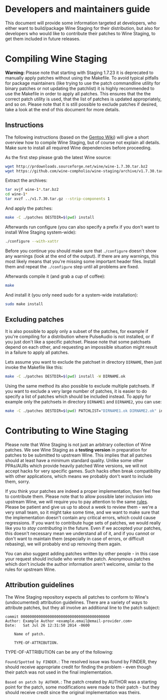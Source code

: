 Developers and maintainers guide
================================

This document will provide some information targeted at developers, who
either want to build/package Wine Staging for their distribution, but also
for developers who would like to contribute their patches to Wine Staging,
to get them included in future releases.



Compiling Wine Staging
======================

**Warning:** Please note that starting with Staging 1.7.23 it is
deprecated to manually apply patches without using the Makefile. To avoid
typical pitfalls for package maintainers (like trying to use the patch
commandline utility for binary patches or not updating the patchlist) it is
highly recommended to use the Makefile in order to apply all patches. This
ensures that the the correct patch utility is used, that the list of patches
is updated appropriately, and so on. Please note that it is still possible
to exclude patches if desired, take a look at the end of this document for
more details.

Instructions
------------

The following instructions (based on the [Gentoo
Wiki](https://wiki.gentoo.org/wiki/Netflix/Pipelight#Compiling_manually))
will give a short overview how to compile Wine Staging, but of course not
explain all details. Make sure to install all required Wine dependencies
before proceeding.

As the first step please grab the latest Wine source:
```bash
wget http://prdownloads.sourceforge.net/wine/wine-1.7.30.tar.bz2
wget https://github.com/wine-compholio/wine-staging/archive/v1.7.30.tar.gz
```

Extract the archives:
```bash
tar xvjf wine-1*.tar.bz2
cd wine-1*
tar xvzf ../v1.7.30.tar.gz --strip-components 1
```

And apply the patches:
```bash
make -C ./patches DESTDIR=$(pwd) install
```

Afterwards run configure (you can also specify a prefix if you don't want to install
Wine Staging system-wide):
```bash
./configure --with-xattr
```

Before you continue you should make sure that `./configure` doesn't show any
warnings (look at the end of the output). If there are any warnings, this
most likely means that you're missing some important header files. Install
them and repeat the `./configure` step until all problems are fixed.

Afterwards compile it (and grab a cup of coffee):
```bash
make
```

And install it (you only need sudo for a system-wide installation):
```bash
sudo make install
```

Excluding patches
-----------------

It is also possible to apply only a subset of the patches, for example if
you're compiling for a distribution where PulseAudio is not installed, or
if you just don't like a specific patchset. Please note that some patchsets
depend on each other, and requesting an impossible situation might result
in a failure to apply all patches.

Lets assume you want to exclude the patchset in directory `DIRNAME`, then
just invoke the Makefile like this:
```bash
make -C ./patches DESTDIR=$(pwd) install -W DIRNAME.ok
```

Using the same method its also possible to exclude multiple patchsets. If you
want to exclude a very large number of patches, it is easier to do specify
a list of patches which should be included instead. To apply for example
only the patchsets in directory `DIRNAME1` and `DIRNAME2`, you can use:
```bash
make -C ./patches DESTDIR=$(pwd) PATCHLIST="DIRNAME1.ok DIRNAME2.ok" install
```


Contributing to Wine Staging
============================

Please note that Wine Staging is not just an arbitrary collection of Wine
patches. We see Wine Staging as a **testing version** in preparation for
patches to be submitted to upstream Wine. This implies that all patches should
at least have a minimum standard quality. Unlike some other PPAs/AURs which
provide heavily patched Wine versions, we will not accept hacks for very
specific games. Such hacks often break compatibility with other applications,
which means we probably don't want to include them, sorry.

If you think your patches are indeed a proper implementation, then feel free
to contribute them.  Please note that to allow possible later inclusion
into upstream Wine, we will require you to pay attention to the same
[rules](http://wiki.winehq.org/SubmittingPatches). Please be patient and
give us up to about a week to review them - we're a very small team, so
it might take some time, and we want to make sure that the implementation
doesn't contain any critical errors, which could cause regressions. If you
want to contribute huge sets of patches, we would really like you to *stay
contributing* in the future. Even if we accepted your patches, this doesn't
necessary mean we understand all of it, and if you cannot or don't want
to maintain them (especially in case of errors, or difficult rebasing),
we will probably end up removing them again.

You can also suggest adding patches written by other people - in this case
your request should include who wrote the patch. Anonymous patches which
don't include the author information aren't welcome, similar to the rules
for upstream Wine.


Attribution guidelines
----------------------

The Wine Staging repository expects all patches to conform to
Wine's (undocumented) attribution guidelines. There are a variety of ways
to attribute patches, but they all involve an additional line to the patch
subject:

```
commit 0000000000000000000000000000000000000000
Author: Example Author <example.email@email-provider.com>
Date:   Sat Jul 26 12:31:50 2014 -0600

    Name of patch.
    
    TYPE-OF-ATTRIBUTION.
```

TYPE-OF-ATTRIBUTION can be any of the following:

`Found/Spotted by FINDER.`: The resolved issue was found by FINDER, they
should receive appropriate credit for finding the problem - even though
their patch was not used in the final implementation.

`Based on patch by AUTHOR.`: The patch created by AUTHOR was a starting point
for the patch, some modifications were made to their patch - but they should
receive credit since the original implementation was theirs.